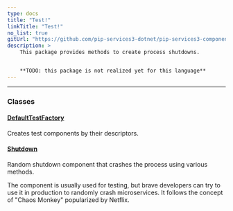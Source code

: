 ```yaml
---
type: docs
title: "Test!"
linkTitle: "Test!"
no_list: true
gitUrl: "https://github.com/pip-services3-dotnet/pip-services3-components-dotnet"
description: >
    This package provides methods to create process shutdowns.


    **TODO: this package is not realized yet for this language**
---
```

---

<div class="module-body"> 

### Classes

#### [DefaultTestFactory](default_test_factory)
Creates test components by their descriptors.


#### [Shutdown](shutdown)
Random shutdown component that crashes the process
using various methods.

The component is usually used for testing, but brave developers
can try to use it in production to randomly crash microservices.
It follows the concept of "Chaos Monkey" popularized by Netflix.

</div>
